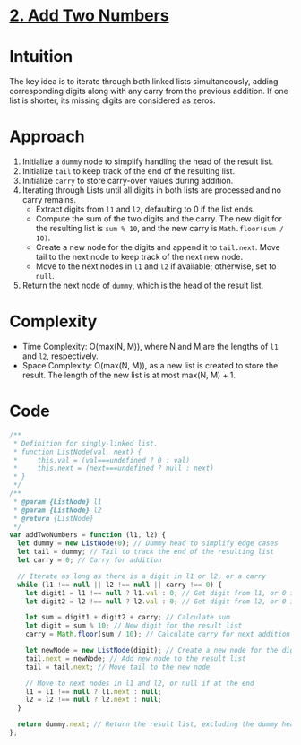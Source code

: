 # [2. Add Two Numbers](https://leetcode.com/problems/add-two-numbers/description/)

# Intuition

The key idea is to iterate through both linked lists simultaneously, adding corresponding digits along with any carry from the previous addition. If one list is shorter, its missing digits are considered as zeros.

# Approach

1. Initialize a `dummy` node to simplify handling the head of the result list.
2. Initialize `tail` to keep track of the end of the resulting list.
3. Initialize `carry` to store carry-over values during addition.
4. Iterating through Lists until all digits in both lists are processed and no carry remains.
   - Extract digits from `l1` and `l2`, defaulting to 0 if the list ends.
   - Compute the sum of the two digits and the carry. The new digit for the resulting list is `sum % 10`, and the new carry is `Math.floor(sum / 10)`.
   - Create a new node for the digits and append it to `tail.next`. Move tail to the next node to keep track of the next new node.
   - Move to the next nodes in `l1` and `l2` if available; otherwise, set to `null`.
5. Return the next node of `dummy`, which is the head of the result list.

# Complexity

- Time Complexity: O(max(N, M)), where N and M are the lengths of `l1` and `l2`, respectively. 
- Space Complexity: O(max(N, M)), as a new list is created to store the result. The length of the new list is at most max(N, M) + 1.

# Code

```javascript
/**
 * Definition for singly-linked list.
 * function ListNode(val, next) {
 *     this.val = (val===undefined ? 0 : val)
 *     this.next = (next===undefined ? null : next)
 * }
 */
/**
 * @param {ListNode} l1
 * @param {ListNode} l2
 * @return {ListNode}
 */
var addTwoNumbers = function (l1, l2) {
  let dummy = new ListNode(0); // Dummy head to simplify edge cases
  let tail = dummy; // Tail to track the end of the resulting list
  let carry = 0; // Carry for addition

  // Iterate as long as there is a digit in l1 or l2, or a carry
  while (l1 !== null || l2 !== null || carry !== 0) {
    let digit1 = l1 !== null ? l1.val : 0; // Get digit from l1, or 0 if l1 is null
    let digit2 = l2 !== null ? l2.val : 0; // Get digit from l2, or 0 if l2 is null

    let sum = digit1 + digit2 + carry; // Calculate sum
    let digit = sum % 10; // New digit for the result list
    carry = Math.floor(sum / 10); // Calculate carry for next addition

    let newNode = new ListNode(digit); // Create a new node for the digit
    tail.next = newNode; // Add new node to the result list
    tail = tail.next; // Move tail to the new node

    // Move to next nodes in l1 and l2, or null if at the end
    l1 = l1 !== null ? l1.next : null;
    l2 = l2 !== null ? l2.next : null;
  }

  return dummy.next; // Return the result list, excluding the dummy head
};
```
